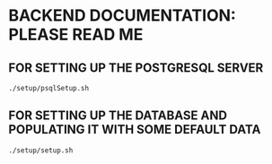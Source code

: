 # BACKEND DOCUMENTATION: PLEASE READ ME

## FOR SETTING UP THE POSTGRESQL SERVER 
```
./setup/psqlSetup.sh
```

## FOR SETTING UP THE DATABASE AND POPULATING IT WITH SOME DEFAULT DATA
```
./setup/setup.sh
```
